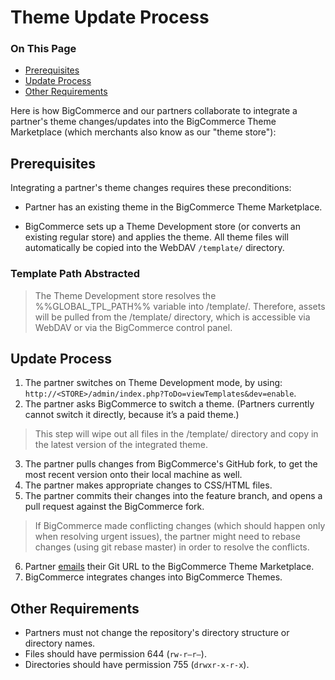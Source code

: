 # Theme Update Process

<div class="otp" id="no-index">

### On This Page
- [Prerequisites](#prerequisites)
- [Update Process](#update-process)
- [Other Requirements](#other-requirements)

</div> 

Here is how BigCommerce and our partners collaborate to integrate a partner's theme changes/updates into the BigCommerce Theme Marketplace (which merchants also know as our "theme store"):

<a href='#theme-update-prerequisites' aria-hidden='true' class='block-anchor'  id='theme-update-prerequisites'><i aria-hidden='true' class='linkify icon'></i></a>

## Prerequisites 

Integrating a partner's theme changes requires these preconditions:

*   Partner has an existing theme in the BigCommerce Theme Marketplace.

*   BigCommerce sets up a Theme Development store (or converts an existing regular store) and applies the theme. All theme files will automatically be copied into the WebDAV `/template/` directory.

<div class="HubBlock--callout">
<div class="CalloutBlock--">
<div class="HubBlock-content">
    
<!-- theme:  -->

### Template Path Abstracted
> The Theme Development store resolves the %%GLOBAL_TPL_PATH%% variable into /template/. Therefore, assets will be pulled from the /template/ directory, which is accessible via WebDAV or via the BigCommerce control panel.


</div>
</div>
</div>



<a href='#blueprint-theme-update-process' aria-hidden='true' class='block-anchor'  id='blueprint-theme-update-process'><i aria-hidden='true' class='linkify icon'></i></a>

## Update Process 

1.  The partner switches on Theme Development mode, by using:  
`http://<STORE>/admin/index.php?ToDo=viewTemplates&dev=enable`.
2.  The partner asks BigCommerce to switch a theme. (Partners currently cannot switch it directly, because it’s a paid theme.)

<div class="HubBlock--callout">
<div class="CalloutBlock--error">
<div class="HubBlock-content">
    
<!-- theme: error -->

> This step will wipe out all files in the /template/ directory and copy in the latest version of the integrated theme.

</div>
</div>
</div>

3.  The partner pulls changes from BigCommerce's GitHub fork, to get the most recent version onto their local machine as well.
4.  The partner makes appropriate changes to CSS/HTML files.
5.  The partner commits their changes into the feature branch, and opens a pull request against the BigCommerce fork.

<div class="HubBlock--callout">
<div class="CalloutBlock--warning">
<div class="HubBlock-content">
    
<!-- theme: warning -->

> If BigCommerce made conflicting changes (which should happen only when resolving urgent issues), the partner might need to rebase changes (using git rebase master) in order to resolve the conflicts.

</div>
</div>
</div>

6.  Partner [emails](mailto:themestore@bigcommerce.com) their Git URL to the BigCommerce Theme Marketplace.
7.  BigCommerce integrates changes into BigCommerce Themes.



<a href='#theme-update-other-requirements' aria-hidden='true' class='block-anchor'  id='theme-update-other-requirements'><i aria-hidden='true' class='linkify icon'></i></a>

## Other Requirements 

*   Partners must not change the repository's directory structure or directory names.
*   Files should have permission 644 (`rw-r–r–`).
*   Directories should have permission 755 (`drwxr-x-r-x`).

